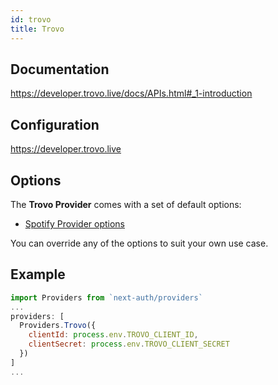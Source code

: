 ```yaml
---
id: trovo
title: Trovo
---
```


## Documentation

https://developer.trovo.live/docs/APIs.html#_1-introduction

## Configuration

https://developer.trovo.live

## Options

The **Trovo Provider** comes with a set of default options:

- [Spotify Provider options](https://github.com/nextauthjs/next-auth/blob/main/src/providers/trovo.js)

You can override any of the options to suit your own use case.

## Example

```js
import Providers from `next-auth/providers`
...
providers: [
  Providers.Trovo({
    clientId: process.env.TROVO_CLIENT_ID,
    clientSecret: process.env.TROVO_CLIENT_SECRET
  })
]
...
```
